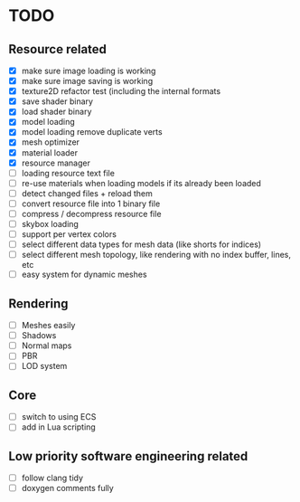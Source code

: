 # TODO

## Resource related
- [x] make sure image loading is working
- [x] make sure image saving is working
- [x] texture2D refactor test (including the internal formats
- [x] save shader binary
- [x] load shader binary
- [x] model loading
- [x] model loading remove duplicate verts
- [x] mesh optimizer
- [x] material loader
- [x] resource manager
- [ ] loading resource text file
- [ ] re-use materials when loading models if its already been loaded
- [ ] detect changed files + reload them
- [ ] convert resource file into 1 binary file
- [ ] compress / decompress resource file
- [ ] skybox loading
- [ ] support per vertex colors
- [ ] select different data types for mesh data (like shorts for indices)
- [ ] select different mesh topology, like rendering with no index buffer, lines, etc
- [ ] easy system for dynamic meshes

## Rendering
- [ ] Meshes easily
- [ ] Shadows
- [ ] Normal maps
- [ ] PBR
- [ ] LOD system

## Core
- [ ] switch to using ECS
- [ ] add in Lua scripting

## Low priority software engineering related
- [ ] follow clang tidy
- [ ] doxygen comments fully
